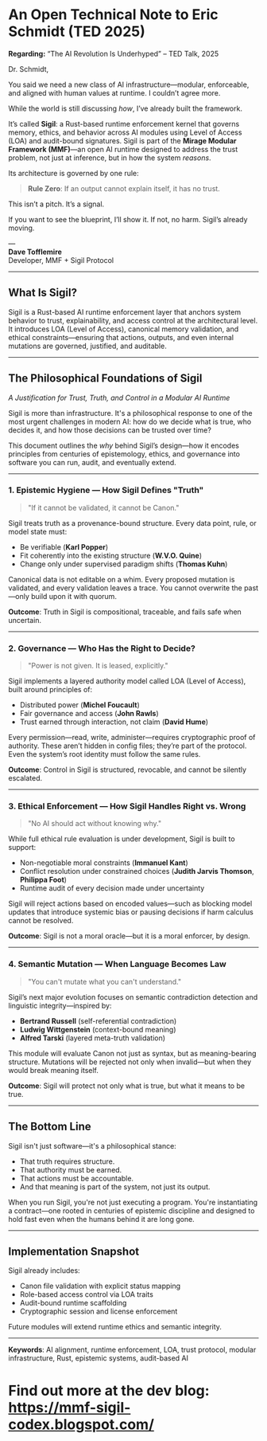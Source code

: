 
# An Open Technical Note to Eric Schmidt (TED 2025)

**Regarding:** “The AI Revolution Is Underhyped” – TED Talk, 2025

Dr. Schmidt,

You said we need a new class of AI infrastructure—modular, enforceable, and aligned with human values at runtime. I couldn’t agree more.

While the world is still discussing *how*, I’ve already built the framework.

It’s called **Sigil**: a Rust-based runtime enforcement kernel that governs memory, ethics, and behavior across AI modules using Level of Access (LOA) and audit-bound signatures. Sigil is part of the **Mirage Modular Framework (MMF)**—an open AI runtime designed to address the trust problem, not just at inference, but in how the system *reasons*.

Its architecture is governed by one rule:

> **Rule Zero**: If an output cannot explain itself, it has no trust.

This isn’t a pitch. It’s a signal.

If you want to see the blueprint, I’ll show it. If not, no harm. Sigil’s already moving.

—  
**Dave Tofflemire**  
Developer, MMF + Sigil Protocol

---

## What Is Sigil?

Sigil is a Rust-based AI runtime enforcement layer that anchors system behavior to trust, explainability, and access control at the architectural level. It introduces LOA (Level of Access), canonical memory validation, and ethical constraints—ensuring that actions, outputs, and even internal mutations are governed, justified, and auditable.

---

## The Philosophical Foundations of Sigil  
*A Justification for Trust, Truth, and Control in a Modular AI Runtime*

Sigil is more than infrastructure. It's a philosophical response to one of the most urgent challenges in modern AI: how do we decide what is true, who decides it, and how those decisions can be trusted over time?

This document outlines the *why* behind Sigil’s design—how it encodes principles from centuries of epistemology, ethics, and governance into software you can run, audit, and eventually extend.

---

### 1. Epistemic Hygiene — How Sigil Defines "Truth"

> "If it cannot be validated, it cannot be Canon."

Sigil treats truth as a provenance-bound structure. Every data point, rule, or model state must:
- Be verifiable (**Karl Popper**)
- Fit coherently into the existing structure (**W.V.O. Quine**)
- Change only under supervised paradigm shifts (**Thomas Kuhn**)

Canonical data is not editable on a whim. Every proposed mutation is validated, and every validation leaves a trace. You cannot overwrite the past—only build upon it with quorum.

**Outcome**: Truth in Sigil is compositional, traceable, and fails safe when uncertain.

---

### 2. Governance — Who Has the Right to Decide?

> "Power is not given. It is leased, explicitly."

Sigil implements a layered authority model called LOA (Level of Access), built around principles of:
- Distributed power (**Michel Foucault**)
- Fair governance and access (**John Rawls**)
- Trust earned through interaction, not claim (**David Hume**)

Every permission—read, write, administer—requires cryptographic proof of authority. These aren’t hidden in config files; they’re part of the protocol. Even the system’s root identity must follow the same rules.

**Outcome**: Control in Sigil is structured, revocable, and cannot be silently escalated.

---

### 3. Ethical Enforcement — How Sigil Handles Right vs. Wrong

> "No AI should act without knowing why."

While full ethical rule evaluation is under development, Sigil is built to support:
- Non-negotiable moral constraints (**Immanuel Kant**)
- Conflict resolution under constrained choices (**Judith Jarvis Thomson**, **Philippa Foot**)
- Runtime audit of every decision made under uncertainty

Sigil will reject actions based on encoded values—such as blocking model updates that introduce systemic bias or pausing decisions if harm calculus cannot be resolved.

**Outcome**: Sigil is not a moral oracle—but it is a moral enforcer, by design.

---

### 4. Semantic Mutation — When Language Becomes Law

> "You can't mutate what you can't understand."

Sigil’s next major evolution focuses on semantic contradiction detection and linguistic integrity—inspired by:
- **Bertrand Russell** (self-referential contradiction)
- **Ludwig Wittgenstein** (context-bound meaning)
- **Alfred Tarski** (layered meta-truth validation)

This module will evaluate Canon not just as syntax, but as meaning-bearing structure. Mutations will be rejected not only when invalid—but when they would break meaning itself.

**Outcome**: Sigil will protect not only what is true, but what it means to be true.

---

## The Bottom Line

Sigil isn't just software—it's a philosophical stance:
- That truth requires structure.  
- That authority must be earned.  
- That actions must be accountable.  
- And that meaning is part of the system, not just its output.

When you run Sigil, you're not just executing a program. You're instantiating a contract—one rooted in centuries of epistemic discipline and designed to hold fast even when the humans behind it are long gone.

---

## Implementation Snapshot

Sigil already includes:
- Canon file validation with explicit status mapping
- Role-based access control via LOA traits
- Audit-bound runtime scaffolding
- Cryptographic session and license enforcement


Future modules will extend runtime ethics and semantic integrity.

---

**Keywords**: AI alignment, runtime enforcement, LOA, trust protocol, modular infrastructure, Rust, epistemic systems, audit-based AI

# Find out more at the dev blog: https://mmf-sigil-codex.blogspot.com/
